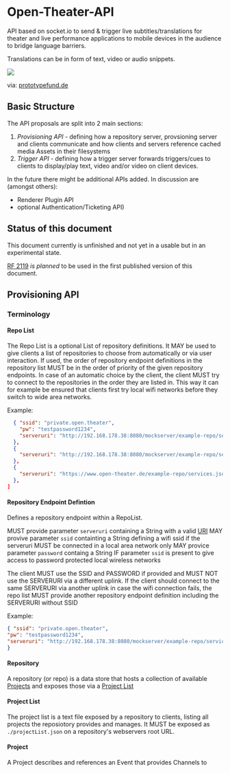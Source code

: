 # Open-Theater-API

API based on socket.io to send & trigger live subtitles/translations for theater and live performance applications to mobile devices in the audience to bridge language barriers.

Translations can be in form of text, video or audio snippets.

<a href="https://www.bmbf.de/"><img src="https://prototypefund.de/wp-content/uploads/2016/07/logo-bmbf.svg"></a>

via:
<a href="https://www.prototypefund.de/">prototypefund.de</a>

## Basic Structure

The API proposals are split into 2 main sections:

1) *Provisioning API* - defining how a repository server, provsioning server and clients communicate and how clients and servers reference cached media Assets in their filesystems
2) *Trigger API* - defining how a trigger server forwards triggers/cues to clients to display/play text, video and/or video on client devices.

In the future there might be additional APIs added. In discussion are (amongst others): 
- Renderer Plugin API
- optional Authentication/Ticketing API)

## Status of this document
This document currently is unfinished and not yet in a usable but in an experimental state.

<a href="https://tools.ietf.org/html/rfc2119">RF 2119</a> *is planned* to be used in the first published version of this document.



## Provisioning API

### Terminology

#### Repo List
The Repo List is a optional List of repository definitions. It MAY be used to give clients a list of repositories to choose from automatically or via user interaction.
If used, the order of repository endpoint definitions in the repository list MUST be in the order of priority of the given repository endpoints. In case of an automatic choice by the client, the client MUST try to connect to the repositories in the order they are listed in.
This way it can for example be ensured that clients first try local wifi networks before they switch to wide area networks.

Example:
```json
  { "ssid": "private.open.theater", 
    "pw": "testpassword1234",
    "serveruri": "http://192.168.178.38:8080/mockserver/example-repo/services.json"
  },
  {
    "serveruri": "http://192.168.178.38:8080/mockserver/example-repo/services.json"
  },
  {
    "serveruri": "https://www.open-theater.de/example-repo/services.json"
  },
]
```

#### Repository Endpoint Defintion 

Defines a repository endpoint within a RepoList.

MUST provide parameter `serveruri` containing a String with a valid <a href="https://tools.ietf.org/html/rfc3986">URI</a>
MAY provive parameter `ssid` containting a String defining a wifi ssid if the serveruri MUST be connected in a local area network only
MAY provice parameter `password` containg a String IF parameter `ssid` is present to give access to password protected local wireless networks

The client MUST use the SSID and PASSWORD if provided and MUST NOT use the SERVERURI via a different uplink. 
If the client should connect to the same SERVERURI via another uplink in case the wifi connection fails, the repo list MUST provide another repository endpoint definition including the SERVERURI without SSID

Example:
```json
{ "ssid": "private.open.theater", 
"pw": "testpassword1234",
"serveruri": "http://192.168.178.38:8080/mockserver/example-repo/services.json"
}

```

#### Repository
A repository (or repo) is a data store that hosts a collection of available <a href="#Project">Projects</a> and exposes those via a <a href="#Project-List">Project List</a>

#### Project List
The project list is a text file exposed by a repository to clients, listing all projects the reposiotory provides and manages. 
It MUST be exposed as `./projectList.json` on a repository's webservers root URL.

#### Project
A Project describes and references an Event that provides Channels to
